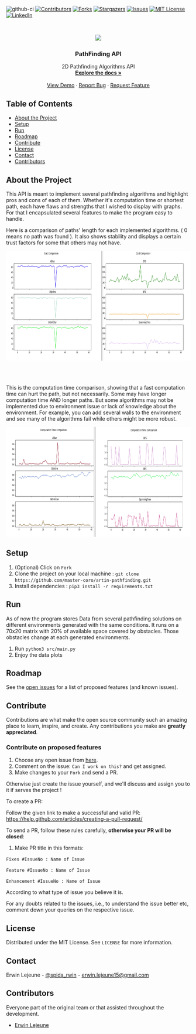 ![github-ci](https://github.com/master-coro/artin-pathfinding/workflows/github-ci/badge.svg)
[![Contributors][contributors-shield]][contributors-url]
[![Forks][forks-shield]][forks-url]
[![Stargazers][stars-shield]][stars-url]
[![Issues][issues-shield]][issues-url]
[![MIT License][license-shield]][license-url]
[![LinkedIn][linkedin-shield]][linkedin-url]

<br />
<p align="center">
    <img src="https://raw.githubusercontent.com/master-coro/artin-pathfinding/master/images/pathfinder.png">                            
</a>

  <h3 align="center">PathFinding API</h3>

  <p align="center">
    2D Pathfinding Algorithms API
    <br />
    <a href="https://github.com/master-coro/artin-pathfinding"><strong>Explore the docs »</strong></a>
    <br />
    <br />
    <a href="https://github.com/master-coro/artin-pathfinding">View Demo</a>
    ·
    <a href="https://github.com/master-coro/artin-pathfinding/issues">Report Bug</a>
    ·
    <a href="https://github.com/master-coro/artin-pathfinding/issues">Request Feature</a>
  </p>
</p>

## Table of Contents

* [About the Project](#about-the-project)
* [Setup](#setup)
* [Run](#run)
* [Roadmap](#roadmap)
* [Contribute](#contribute)
* [License](#license)
* [Contact](#contact)
* [Contributors](#contributors)

## About the Project

This API is meant to implement several pathfinding algorithms and highlight pros and cons of each of them. Whether it's computation time or shortest path, each have flaws and strengths that I wished to display with graphs. For that I encapsulated several features to make the program easy to handle.

Here is a comparison of paths' length for each implemented algorithms. ( 0 means no path was found ).
It also shows stability and displays a certain trust factors for some that others may not have.

<p align="center">
    <img src="images/path_lengths.png" alt="Logo" width="800" height="300">
  </a>
</p>
<br />
<br />

This is the computation time comparison, showing that a fast computation time can hurt the path, but not necessarily. Some may have longer computation time AND longer paths. But some algorithms may not be implemented due to environment issue or lack of knowledge about the environment.
For example, you can add several walls to the environment and see many of the algorithms fail while others might be more robust.

<p align="center">
    <img src="images/computationtimecomparison.png" alt="Logo" width="800" height="300">
  </a>
</p>

## Setup

1. (Optional) Click on `Fork`
2. Clone the project on your local machine : `git clone https://github.com/master-coro/artin-pathfinding.git`
3. Install dependencies : `pip3 install -r requirements.txt`

## Run

As of now the program stores Data from several pathfinding solutions on different environments generated with the same conditions. It runs on a 70x20 matrix with 20% of available space covered by obstacles. Those obstacles change at each generated environments.

1. Run `python3 src/main.py`
2. Enjoy the data plots

## Roadmap

See the [open issues](https://github.com/master-coro/artin-pathfinding/issues) for a list of proposed features (and known issues).

## Contribute

Contributions are what make the open source community such an amazing place to learn, inspire, and create. Any contributions you make are **greatly appreciated**.

### Contribute on proposed features

1. Choose any open issue from [here](https://github.com/master-coro/artin-pathfinding/issues). 
2. Comment on the issue: `Can I work on this?` and get assigned.
3. Make changes to your `Fork` and send a PR.

Otherwise just create the issue yourself, and we'll discuss and assign you to it if serves the project !

To create a PR:

Follow the given link to make a successful and valid PR: https://help.github.com/articles/creating-a-pull-request/

To send a PR, follow these rules carefully, **otherwise your PR will be closed**:

1. Make PR title in this formats: 
```
Fixes #IssueNo : Name of Issue
``` 
```
Feature #IssueNo : Name of Issue
```
```
Enhancement #IssueNo : Name of Issue
```

According to what type of issue you believe it is.

For any doubts related to the issues, i.e., to understand the issue better etc, comment down your queries on the respective issue.

## License

Distributed under the MIT License. See `LICENSE` for more information.

## Contact

Erwin Lejeune - [@spida_rwin](https://twitter.com/spida_rwin) - erwin.lejeune15@gmail.com

## Contributors

Everyone part of the original team or that assisted throughout the development.

- [Erwin Lejeune](https://github.com/Guilyx)

[contributors-shield]: https://img.shields.io/github/contributors/master-coro/artin-pathfinding.svg?style=flat-square
[contributors-url]: https://github.com/master-coro/artin-pathfinding/graphs/contributors
[forks-shield]: https://img.shields.io/github/forks/master-coro/artin-pathfinding.svg?style=flat-square
[forks-url]: https://github.com/master-coro/artin-pathfinding/network/members
[stars-shield]: https://img.shields.io/github/stars/master-coro/artin-pathfinding.svg?style=flat-square
[stars-url]: https://github.com/master-coro/artin-pathfinding/stargazers
[issues-shield]: https://img.shields.io/github/issues/master-coro/artin-pathfinding.svg?style=flat-square
[issues-url]: https://github.com/master-coro/artin-pathfinding/issues
[license-shield]: https://img.shields.io/github/license/master-coro/artin-pathfinding.svg?style=flat-square
[license-url]: https://github.com/master-coro/artin-pathfinding/blob/master/LICENSE.md
[linkedin-shield]: https://img.shields.io/badge/-LinkedIn-black.svg?style=flat-square&logo=linkedin&colorB=555
[linkedin-url]: https://linkedin.com/in/erwinlejeune-lkn
